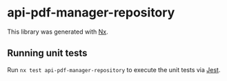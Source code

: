 # api-pdf-manager-repository

This library was generated with [Nx](https://nx.dev).

## Running unit tests

Run `nx test api-pdf-manager-repository` to execute the unit tests via [Jest](https://jestjs.io).
